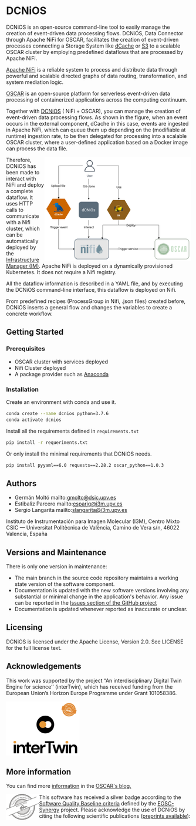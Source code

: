# DCNiOS


DCNiOS is an open-source command-line tool to easily manage the creation of event-driven data processing flows. DCNiOS, Data Connector through Apache NiFi for OSCAR, facilitates the creation of event-driven processes connecting a Storage System like [dCache](http://dcache.org) or [S3](https://aws.amazon.com/s3) to a scalable OSCAR cluster by employing predefined dataflows that are processed by Apache NiFi.

[Apache NiFi](http://nifi.apache.org) is a reliable system to process and distribute data through powerful and scalable directed graphs of data routing, transformation, and system mediation logic.

[OSCAR](https://oscar.grycap.net) is an open-source platform for serverless event-driven data processing of containerized applications across the computing continuum.

Together with [DCNiOS](http://github.com/grycap/dcnios) ( NiFi + OSCAR), you can manage the creation of event-driven data processing flows. As shown in the figure, when an event occurs in the external component, dCache in this case, events are ingested in Apache NiFi, which can queue them up depending on the (modifiable at runtime) ingestion rate, to be then delegated for processing into a scalable OSCAR cluster, where a user-defined application based on a Docker image can process the data file.

<img align="right" src="docpage/docs/images/dcnios-workflow.png" alt="DCNiOS Workflow" width="400"></left>

Therefore, DCNiOS has been made to interact with NiFi and deploy a complete dataflow. It uses HTTP calls to communicate with a Nifi cluster, which can be automatically deployed by the [Infrastructure Manager (IM)](https://im.egi.eu). Apache NiFi is deployed on a dynamically provisioned Kubernetes. It does not require a Nifi registry.

All the dataflow information is described in a YAML file, and by executing the DCNiOS command-line interface, this dataflow is deployed on Nifi.

From predefined recipes (ProcessGroup in Nifi, .json files) created before, DCNiOS inserts a general flow and changes the variables to create a concrete workflow.


## Getting Started

### Prerequisites

- OSCAR cluster with services deployed
- Nifi Cluster deployed
- A package provider such as [Anaconda](https://www.anaconda.com/)

### Installation

Create an environment with conda and use it.

``` bash
conda create --name dcnios python=3.7.6
conda activate dcnios
```

Install all the requirements defined in `requirements.txt`

``` bash
pip install -r requeriments.txt
```

Or only install the minimal requirements that DCNiOS needs.


``` bash
pip install pyyaml==6.0 requests==2.28.2 oscar_python==1.0.3
```

## Authors

- Germán Moltó mailto:gmolto@dsic.upv.es
- Estibaliz Parcero mailto:esparig@i3m.upv.es
- Sergio Langarita mailto:slangarita@i3m.upv.es

Instituto de Instrumentación para Imagen Molecular (I3M), Centro Mixto CSIC — Universitat Politècnica de València, Camino de Vera s/n, 46022 Valencia, España


## Versions and Maintenance

There is only one version in maintenance:
- The main branch in the source code repository maintains a working state version of the software component.
- Documentation is updated with the new software versions involving any substantial or minimal change in the application's behavior. Any issue can be reported in the [Issues section of the GitHub project](https://github.com/interTwin-eu/dcnios/issues)
- Documentation is updated whenever reported as inaccurate or unclear.

## Licensing

DCNiOS is licensed under the Apache License, Version 2.0. See LICENSE for the full license text.

## Acknowledgements

This work was supported by the project “An interdisciplinary Digital Twin Engine for science’’ (interTwin), which has received funding from the European Union’s Horizon Europe Programme under Grant 101058386.

<img  src="docpage/docs/images/inter-twin.png" alt="DCNiOS Workflow" width="200" >

## More information

You can find more [information](https://oscar.grycap.net/blog/data-driven-processing-with-dcache-nifi-oscar/ ) in the [OSCAR's blog.](https://oscar.grycap.net/blog/)



<a href="https://eu.badgr.com/public/assertions/0vLlQBANQzyHMOrmcsck3w?identity__url=https:%2F%2Fgithub.com%2FEOSC-synergy%2Foscar.assess.sqaaas%2Fcommit%2F10254d15a9230f45c84dae22f3711653162faf78">
    <img align="left" src="docpage/docs/images/badge_software_silver.png" alt="Silver Badge" width="90">
</a>

This software has received a silver badge according to the [Software Quality Baseline criteria](https://www.eosc-synergy.eu/for-developers/) defined by the [EOSC-Synergy](https://www.eosc-synergy.eu) project. Please acknowledge the use of DCNiOS by citing the following scientific
publications ([preprints available](https://www.grycap.upv.es/gmolto/publications)):